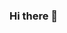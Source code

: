 ### Hi there 👋

<!--
**Raul2601/Raul2601** is a ✨ _special_ ✨ repository because its `README.md` (this file) appears on your GitHub profile.

Here are some ideas to get you started:

- 🔭 I’m currently working on https://github.com/Raul2601/business-dashboard
- 🌱 I’m currently learning ...
- 📫 How to reach me: <raul.maniutiu@gmail.com>
-->
